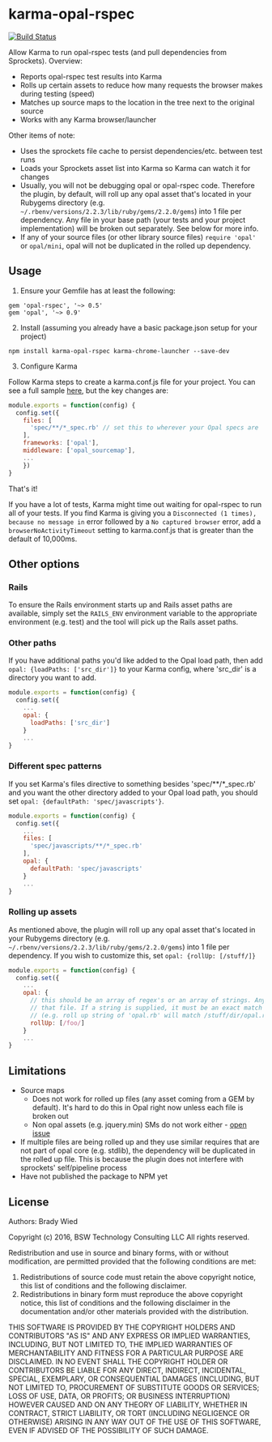 # karma-opal-rspec

[![Build Status](http://img.shields.io/travis/wied03/karma-opal-rspec/master.svg?style=flat)](http://travis-ci.org/wied03/karma-opal-rspec)

Allow Karma to run opal-rspec tests (and pull dependencies from Sprockets). Overview:

- Reports opal-rspec test results into Karma
- Rolls up certain assets to reduce how many requests the browser makes during testing (speed)
- Matches up source maps to the location in the tree next to the original source
- Works with any Karma browser/launcher

Other items of note:
- Uses the sprockets file cache to persist dependencies/etc. between test runs
- Loads your Sprockets asset list into Karma so Karma can watch it for changes
- Usually, you will not be debugging opal or opal-rspec code. Therefore the plugin, by default, will roll up any opal asset that's located in your Rubygems directory (e.g.` ~/.rbenv/versions/2.2.3/lib/ruby/gems/2.2.0/gems`) into 1 file per dependency. Any file in your base path (your tests and your project implementation) will be broken out separately. See below for more info.
- If any of your source files (or other library source files) `require 'opal'` or `opal/mini`, opal will not be duplicated in the rolled up dependency.

## Usage

1) Ensure your Gemfile has at least the following:
```
gem 'opal-rspec', '~> 0.5'
gem 'opal', '~> 0.9'
```

2) Install (assuming you already have a basic package.json setup for your project)
```
npm install karma-opal-rspec karma-chrome-launcher --save-dev
```

3) Configure Karma

Follow Karma steps to create a karma.conf.js file for your project. You can see a full sample [here](https://github.com/wied03/karma-opal-rspec/blob/master/spec/integration/karma_configs/singlePattern.js), but the key changes are:

```js
module.exports = function(config) {
  config.set({
    files: [
      'spec/**/*_spec.rb' // set this to wherever your Opal specs are
    ],
    frameworks: ['opal'],
    middleware: ['opal_sourcemap'],
    ...
    })
}
```

That's it!

If you have a lot of tests, Karma might time out waiting for opal-rspec to run all of your tests. If you find Karma is giving you a `Disconnected (1 times), because no message in` error followed by a `No captured browser` error, add a `browserNoActivityTimeout` setting to karma.conf.js that is greater than the default of 10,000ms.

## Other options

### Rails
To ensure the Rails environment starts up and Rails asset paths are available, simply set the `RAILS_ENV` environment variable to the appropriate environment (e.g. test) and the tool will pick up the Rails asset paths.

### Other paths
If you have additional paths you'd like added to the Opal load path, then add `opal: {loadPaths: ['src_dir']}` to your Karma config, where 'src_dir' is a directory you want to add.

```js
module.exports = function(config) {
  config.set({
    ...
    opal: {
      loadPaths: ['src_dir']
    }
    ...
}
```

### Different spec patterns
If you set Karma's files directive to something besides 'spec/**/*_spec.rb' and you want the other directory added to your Opal load path, you should set `opal: {defaultPath: 'spec/javascripts'}`.

```js
module.exports = function(config) {
  config.set({
    ...
    files: [
      'spec/javascripts/**/*_spec.rb'
    ],
    opal: {
      defaultPath: 'spec/javascripts'
    }
    ...
}
```

### Rolling up assets
As mentioned above, the plugin will roll up any opal asset that's located in your Rubygems directory (e.g.` ~/.rbenv/versions/2.2.3/lib/ruby/gems/2.2.0/gems`) into 1 file per dependency. If you wish to customize this, set `opal: {rollUp: [/stuff/]}`

```js
module.exports = function(config) {
  config.set({
    ...
    opal: {
      // this should be an array of regex's or an array of strings. Any match on the Regex will roll up
      // that file. If a string is supplied, it must be an exact match for the base asset name 
      // (e.g. roll up string of 'opal.rb' will match /stuff/dir/opal.rb)
      rollUp: [/foo/]
    }
    ...
}
```

## Limitations
- Source maps
  - Does not work for rolled up files (any asset coming from a GEM by default). It's hard to do this in Opal right now unless each file is broken out
  - Non opal assets (e.g. jquery.min) SMs do not work either - [open issue](https://github.com/wied03/karma-opal-rspec/issues/14)
- If multiple files are being rolled up and they use similar requires that are not part of opal core (e.g. stdlib), the dependency will be duplicated in the rolled up file. This is because the plugin does not interfere with sprockets' self/pipeline process
- Have not published the package to NPM yet

## License

Authors: Brady Wied

Copyright (c) 2016, BSW Technology Consulting LLC
All rights reserved.

Redistribution and use in source and binary forms, with or without modification, are permitted provided that the following conditions are met:

1. Redistributions of source code must retain the above copyright notice, this list of conditions and the following disclaimer.
2. Redistributions in binary form must reproduce the above copyright notice, this list of conditions and the following disclaimer in the documentation and/or other materials provided with the distribution.

THIS SOFTWARE IS PROVIDED BY THE COPYRIGHT HOLDERS AND CONTRIBUTORS "AS IS" AND ANY EXPRESS OR IMPLIED WARRANTIES, INCLUDING, BUT NOT LIMITED TO, THE IMPLIED WARRANTIES OF MERCHANTABILITY AND FITNESS FOR A PARTICULAR PURPOSE ARE DISCLAIMED. IN NO EVENT SHALL THE COPYRIGHT HOLDER OR CONTRIBUTORS BE LIABLE FOR ANY DIRECT, INDIRECT, INCIDENTAL, SPECIAL, EXEMPLARY, OR CONSEQUENTIAL DAMAGES (INCLUDING, BUT NOT LIMITED TO, PROCUREMENT OF SUBSTITUTE GOODS OR SERVICES; LOSS OF USE, DATA, OR PROFITS; OR BUSINESS INTERRUPTION) HOWEVER CAUSED AND ON ANY THEORY OF LIABILITY, WHETHER IN CONTRACT, STRICT LIABILITY, OR TORT (INCLUDING NEGLIGENCE OR OTHERWISE) ARISING IN ANY WAY OUT OF THE USE OF THIS SOFTWARE, EVEN IF ADVISED OF THE POSSIBILITY OF SUCH DAMAGE.
